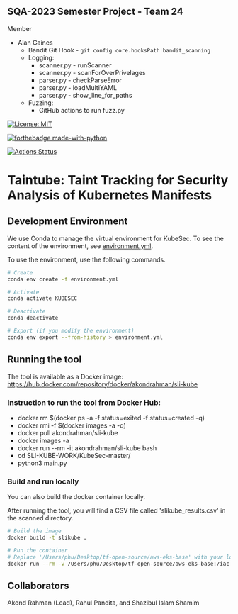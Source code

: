 ## SQA-2023 Semester Project - Team 24
Member
* Alan Gaines
  * Bandit Git Hook - `git config core.hooksPath bandit_scanning`
  * Logging:
    * scanner.py - runScanner
    * scanner.py - scanForOverPrivelages
    * parser.py - checkParseError
    * parser.py - loadMultiYAML
    * parser.py - show_line_for_paths
  * Fuzzing:
    * GitHub actions to run fuzz.py

[![License: MIT](https://img.shields.io/badge/License-MIT-yellow.svg)](https://opensource.org/licenses/MIT) 

[![forthebadge made-with-python](http://ForTheBadge.com/images/badges/made-with-python.svg)](https://www.python.org/)

[![Actions Status](https://github.com/paser-group/KubeSec/workflows/Build%20KubeTaint/badge.svg)](https://github.com/Build%20TaintPupp/actions)


# Taintube: Taint Tracking for Security Analysis of Kubernetes Manifests 

## Development Environment
We use Conda to manage the virtual environment for KubeSec. To see the content of the environment, see [environment.yml](./environment.yml).

To use the environment, use the following commands.

```bash
# Create
conda env create -f environment.yml

# Activate
conda activate KUBESEC

# Deactivate
conda deactivate

# Export (if you modify the environment)
conda env export --from-history > environment.yml
```

## Running the tool

The tool is available as a Docker image: https://hub.docker.com/repository/docker/akondrahman/sli-kube 

### Instruction to run the tool from Docker Hub:

- docker rm $(docker ps -a -f status=exited -f status=created -q)
- docker rmi -f $(docker images -a -q)
- docker pull akondrahman/sli-kube
- docker images -a
- docker run --rm -it akondrahman/sli-kube bash
- cd SLI-KUBE-WORK/KubeSec-master/
- python3 main.py

### Build and run locally
You can also build the docker container locally.

After running the tool, you will find a CSV file called 'slikube_results.csv' in the scanned directory.

```bash
# Build the image
docker build -t slikube .

# Run the container 
# Replace '/Users/phu/Desktop/tf-open-source/aws-eks-base' with your local path
docker run --rm -v /Users/phu/Desktop/tf-open-source/aws-eks-base:/iac --name slikube slikube /iac
```

## Collaborators 

Akond Rahman (Lead), Rahul Pandita, and Shazibul Islam Shamim 


